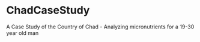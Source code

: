 # ChadCaseStudy
A Case Study of the Country of Chad - Analyzing micronutrients for a 19-30 year old man
